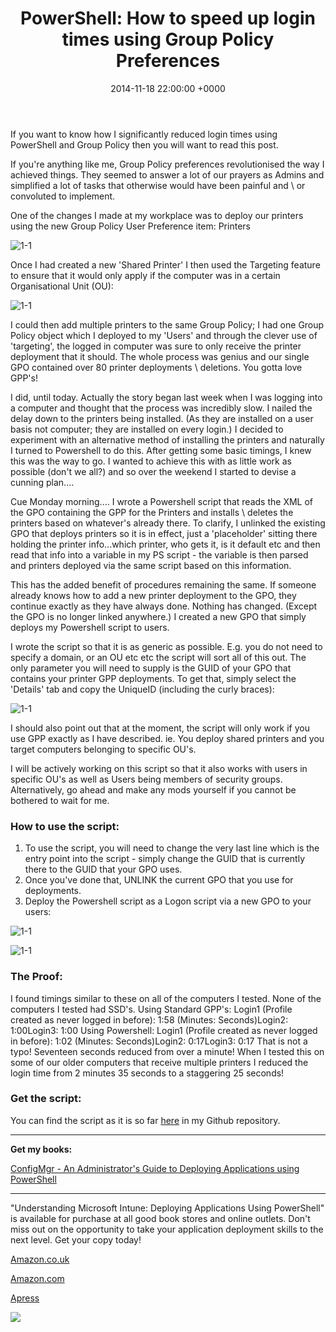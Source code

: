 ﻿---
layout: post
title:  "PowerShell: How to speed up login times using Group Policy Preferences"
date:   2014-11-18 22:00:00 +0000
categories: PowerShell
tags: [powershell, posh, gpp, login, grouppolicy]
---

If you want to know how I significantly reduced login times using PowerShell and Group Policy then you will want to read this post.

If you're anything like me, Group Policy preferences revolutionised the way I achieved things.  They seemed to answer a lot of our prayers as Admins and simplified a lot of tasks that otherwise would have been painful and \ or convoluted to implement.

One of the changes I made at my workplace was to deploy our printers using the new Group Policy User Preference item: Printers

![1-1](/assets/images/1.JPG)

Once I had created a new 'Shared Printer' I then used the Targeting feature to ensure that it would only apply if the computer was in a certain Organisational Unit (OU):

![1-1](/assets/images/2.JPG)

I could then add multiple printers to the same Group Policy; I had one Group Policy object which I deployed to my 'Users' and through the clever use of 'targeting', the logged in computer was sure to only receive the printer deployment that it should.
The whole process was genius and our single GPO contained over 80 printer deployments \ deletions.
You gotta love GPP's!

I did,  until today.  Actually the story began last week when I was logging into a computer and thought that the process was incredibly slow.  I nailed the delay down to the printers being installed. (As they are installed on a user basis not computer; they are installed on every login.)
I decided to experiment with an alternative method of installing the printers and naturally I turned to Powershell to do this.  After getting some basic timings, I knew this was the way to go.
I wanted to achieve this with as little work as possible (don't we all?) and so over the weekend I started to devise a cunning plan....

Cue Monday morning....
I wrote a Powershell script that reads the XML of the GPO containing the GPP for the Printers and installs \ deletes the printers based on whatever's already there.
To clarify, I unlinked the existing GPO that deploys printers so it is in effect, just a 'placeholder' sitting there holding the printer info...which printer, who gets it, is it default etc and then read that info into a variable in my PS script - the variable is then parsed and printers deployed via the same script based on this information.

This has the added benefit of procedures remaining the same.  If someone already knows how to add a new printer deployment to the GPO, they continue exactly as they have always done.  Nothing has changed. (Except the GPO is no longer linked anywhere.)
I created a new GPO that simply deploys my Powershell script to users.

I wrote the script so that it is as generic as possible.  E.g. you do not need to specify a domain, or an OU etc etc the script will sort all of this out.  The only parameter you will need to supply is the GUID of your GPO that contains your printer GPP deployments.  To get that, simply select the 'Details' tab and copy the UniqueID (including the curly braces):

![1-1](/assets/images/3.JPG)

I should also point out that at the moment, the script will only work if you use GPP exactly as I have described.  ie. You deploy shared printers and you target computers belonging to specific OU's.

I will be actively working on this script so that  it also works with users in specific OU's as well as Users being members of security groups.  Alternatively, go ahead and make any mods yourself if you cannot be bothered to wait for me.

### How to use the script:

1. To use the script, you will need to change the very last line which is the entry point into the script - simply change the GUID that is currently there to the GUID that your GPO uses.
2. Once you've done that, UNLINK the current GPO that you use for deployments.
3. Deploy the Powershell script as a Logon script via a new GPO to your users:

![1-1](/assets/images/4.JPG)

![1-1](/assets/images/5.JPG)

### The Proof:
I found timings similar to these on all of the computers I tested.  None of the computers I tested had SSD's.
Using Standard GPP's:
Login1 (Profile created as never logged in before):  1:58 (Minutes: Seconds)Login2: 1:00Login3: 1:00
Using Powershell:
Login1 (Profile created as never logged in before):  1:02 (Minutes: Seconds)Login2: 0:17Login3: 0:17
That is not a typo!  Seventeen seconds reduced from over a minute!  When I tested this on some of our older computers that receive multiple printers I reduced the login time from 2 minutes 35 seconds to a staggering 25 seconds!

### Get the script:
You can find the script as it is so far [here](https://github.com/ozthe2/Powershell/blob/master/Active-Directory/DeployPrinters) in my Github repository.

---

**Get my books:**

[ConfigMgr - An Administrator's Guide to Deploying Applications using PowerShell](https://leanpub.com/configmgr-DeployUsingPS)

---

"Understanding Microsoft Intune: Deploying Applications Using PowerShell" is available for purchase at all good book stores and online outlets. Don't miss out on the opportunity to take your application deployment skills to the next level. Get your copy today!

[Amazon.co.uk](https://www.amazon.co.uk/Understanding-Microsoft-Intune-Applications-PowerShell/dp/1484288491/ref=asc_df_1484288491/?tag=googshopuk-21&linkCode=df0&hvadid=606535180727&hvpos=&hvnetw=g&hvrand=12156935864725452536&hvpone=&hvptwo=&hvqmt=&hvdev=c&hvdvcmdl=&hvlocint=&hvlocphy=9045778&hvtargid=pla-1897625803371&psc=1&th=1&psc=1)

[Amazon.com](https://www.amazon.com/Understanding-Microsoft-Intune-Applications-PowerShell/dp/1484288491/ref=sr_1_1?crid=2K98Q1E7TIKLJ&keywords=understanding+intune&qid=1682103272&sprefix=understanding+intune%2Caps%2C157&sr=8-1)

[Apress](https://link.springer.com/book/10.1007/978-1-4842-8850-4?source=shoppingads&locale=en-gb&gclid=CjwKCAjw6IiiBhAOEiwALNqncSKm2i93L3ZU_g23RICE6TxylXFk6HPq6YS6HLgsqr_vtCFbzQJMORoCFXUQAvD_BwE)


![](/assets/images/Apress_Intune.png)